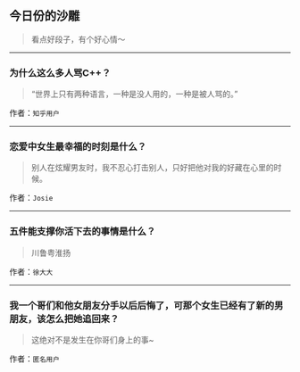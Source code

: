 ## 今日份的沙雕

> 看点好段子，有个好心情～


 
---

### 为什么这么多人骂C++？

> “世界上只有两种语言，一种是没人用的，一种是被人骂的。”


作者：`知乎用户`

---

### 恋爱中女生最幸福的时刻是什么？

> 别人在炫耀男友时，我不忍心打击别人，只好把他对我的好藏在心里的时候。


作者：`Josie`

---

### 五件能支撑你活下去的事情是什么？

> 川鲁粤淮扬


作者：`徐大大`

---

### 我一个哥们和他女朋友分手以后后悔了，可那个女生已经有了新的男朋友，该怎么把她追回来？

> 这绝对不是发生在你哥们身上的事~


作者：`匿名用户`